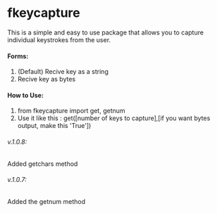 # fkeycapture
This is a simple and easy to use package that allows you to capture individual keystrokes from the user.
#### Forms:
1. (Default) Recive key as a string
2. Recive key as bytes
#### How to Use:
1. from fkeycapture import get, getnum
2. Use it like this 
: get([number of keys to capture],[if you want bytes output, make this 'True'])
###### v.1.0.8:
Added getchars method
###### v.1.0.7:
Added the getnum method
